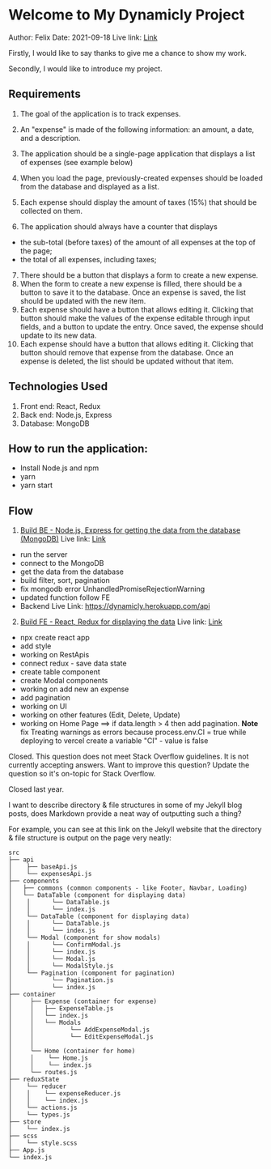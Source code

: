 # Welcome to My Dynamicly Project

Author: Felix
Date: 2021-09-18
Live link: [Link](https://dynamicly-project-interview-fe.vercel.app/home)

Firstly, I would like to say thanks to give me a chance to show my work.

Secondly, I would like to introduce my project.

## Requirements

1. The goal of the application is to track expenses.
2. An "expense" is made of the following information: an amount, a date, and a description.
3. The application should be a single-page application that displays a list of expenses (see example below)

4. When you load the page, previously-created expenses should be loaded from the database and displayed as a list.
5. Each expense should display the amount of taxes (15%) that should be collected on them.
6. The application should always have a counter that displays

- the sub-total (before taxes) of the amount of all expenses at the top of the page;
- the total of all expenses, including taxes;

7. There should be a button that displays a form to create a new expense.
8. When the form to create a new expense is filled, there should be a button to save it to the database. Once an expense is saved, the list should be updated with the new item.
9. Each expense should have a button that allows editing it. Clicking that button should make the values of the expense editable through input fields, and a button to update the entry. Once saved, the expense should update to its new data.
10. Each expense should have a button that allows editing it. Clicking that button should remove that expense from the database. Once an expense is deleted, the list should be updated without that item.

## Technologies Used

1. Front end: React, Redux
2. Back end: Node.js, Express
3. Database: MongoDB

## How to run the application:

- Install Node.js and npm
- yarn
- yarn start

## Flow

1. [Build BE - Node.js, Express for getting the data from the database (MongoDB)](https://github.com/felix-le/dynamicly_project_interview_be)
   Live link: [Link](https://dynamicly.herokuapp.com/api)

- run the server
- connect to the MongoDB
- get the data from the database
- build filter, sort, pagination
- fix mongodb error UnhandledPromiseRejectionWarning
- updated function follow FE
- Backend Live Link: https://dynamicly.herokuapp.com/api

2. [Build FE - React, Redux for displaying the data](https://github.com/felix-le/dynamicly_project_interview_fe)
   Live link: [Link](https://dynamicly-project-interview-fe.vercel.app/home)

- npx create react app
- add style
- working on RestApis
- connect redux - save data state
- create table component
- create Modal components
- working on add new an expense
- add pagination
- working on UI
- working on other features (Edit, Delete, Update)
- working on Home Page
  ==> if data.length > 4 then add pagination.
  **Note** fix Treating warnings as errors because process.env.CI = true while deploying to vercel
  create a variable "CI" - value is false

Closed. This question does not meet Stack Overflow guidelines. It is not currently accepting answers.
Want to improve this question? Update the question so it's on-topic for Stack Overflow.

Closed last year.

I want to describe directory & file structures in some of my Jekyll blog posts, does Markdown provide a neat way of outputting such a thing?

For example, you can see at this link on the Jekyll website that the directory & file structure is output on the page very neatly:

```
src
├── api
│    ├── baseApi.js
│    └── expensesApi.js
├── components
│   ├── commons (common components - like Footer, Navbar, Loading)
│   └── DataTable (component for displaying data)
│    │      └── DataTable.js
│    │      └── index.js
│    └── DataTable (component for displaying data)
│    │      └── DataTable.js
│    │      └── index.js
│    └── Modal (component for show modals)
│    │      └── ConfirmModal.js
│    │      └── index.js
│    │      └── Modal.js
│    │      └── ModalStyle.js
│    └── Pagination (component for pagination)
│           └── Pagination.js
│           └── index.js
├── container
│     ├── Expense (container for expense)
│     │   ├── ExpenseTable.js
│     │   └── index.js
│     │   └── Modals
│     │          └── AddExpenseModal.js
│     │          └── EditExpenseModal.js
│     │
│     └── Home (container for home)
│     │    └── Home.js
│     │    └── index.js
│     └── routes.js
├── reduxState
│    └── reducer
│    │    └── expenseReducer.js
│    │    └── index.js
│    └── actions.js
│    └── types.js
├── store
│    └── index.js
├── scss
│    └── style.scss
├── App.js
└── index.js
```
